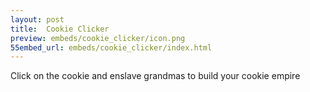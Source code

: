 ```yaml
---
layout: post
title:  Cookie Clicker
preview: embeds/cookie_clicker/icon.png
55embed_url: embeds/cookie_clicker/index.html
---
```

Click on the cookie and enslave grandmas to build your cookie empire